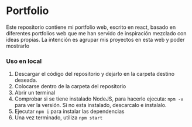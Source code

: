 
# Portfolio
Este repositorio contiene mi portfolio web, escrito en react, basado en diferentes portfolios web que me han servido de inspiración mezclado con ideas propias. 
La intención es agrupar mis proyectos en esta web y poder mostrarlo



### Uso en local
1. Descargar el código del repositorio y dejarlo en la carpeta destino deseada.
2. Colocarse dentro de la carpeta del repositorio
3. Abrir un terminal
4. Comprobar si se tiene instalado NodeJS, para hacerlo ejecuta: `npm -v` para ver la versión. Si no esta instalado, descarcalo e instalalo.
5. Ejecutar `npm i` para instalar las dependencias
6. Una vez terminado, utiliza `npm start`


